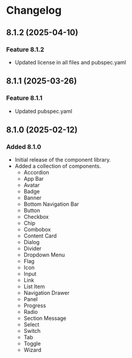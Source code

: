 <!--
 *
 *              © 2025 Visa
 *
 * Licensed under the Apache License, Version 2.0 (the "License");
 * you may not use this file except in compliance with the License.
 * You may obtain a copy of the License at
 *
 *         http://www.apache.org/licenses/LICENSE-2.0
 *
 * Unless required by applicable law or agreed to in writing, software
 * distributed under the License is distributed on an "AS IS" BASIS,
 * WITHOUT WARRANTIES OR CONDITIONS OF ANY KIND, either express or implied.
 * See the License for the specific language governing permissions and
 * limitations under the License.
 *
 *
 -->

# Changelog

## 8.1.2 (2025-04-10)

### Feature 8.1.2

- Updated license in all files and pubspec.yaml

## 8.1.1 (2025-03-26)

### Feature 8.1.1

- Updated pubspec.yaml

## 8.1.0 (2025-02-12)

### Added 8.1.0

- Initial release of the component library.
- Added a collection of components.
  - Accordion
  - App Bar
  - Avatar
  - Badge
  - Banner
  - Bottom Navigation Bar
  - Button
  - Checkbox
  - Chip
  - Combobox
  - Content Card
  - Dialog
  - Divider
  - Dropdown Menu
  - Flag
  - Icon
  - Input
  - Link
  - List Item
  - Navigation Drawer
  - Panel
  - Progress
  - Radio
  - Section Message
  - Select
  - Switch
  - Tab
  - Toggle
  - Wizard

